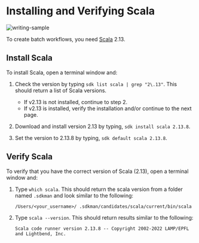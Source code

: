 # Installing and Verifying Scala

![writing-sample](https://img.shields.io/badge/status-writing%20sample-brightgreen)

To create batch workflows, you need [Scala](https://www.scala-lang.org/) 2.13.

## Install Scala

To install Scala, open a terminal window and:

1. Check the version by typing `sdk list scala | grep "2\.13"`. This should return a list of Scala versions.

    - If v2.13 is not installed, continue to step 2.
    - If v2.13 is installed, verify the installation and/or continue to the next page.

1. Download and install version 2.13 by typing, `sdk install scala 2.13.8`. 

1. Set the version to 2.13.8 by typing, `sdk default scala 2.13.8`.

## Verify Scala

To verify that you have the correct version of Scala (2.13), open a terminal window and:

1. Type `which scala`. This should return the scala version from a folder named `.sdkman` and look similar to the following:

    ```terminal
    /Users/<your_username>/ .sdkman/candidates/scala/current/bin/scala
    ```

1. Type `scala --version`. This should return results similar to the following:

    ```terminal
    Scala code runner version 2.13.8 -- Copyright 2002-2022 LAMP/EPFL and Lightbend, Inc.
    ```
